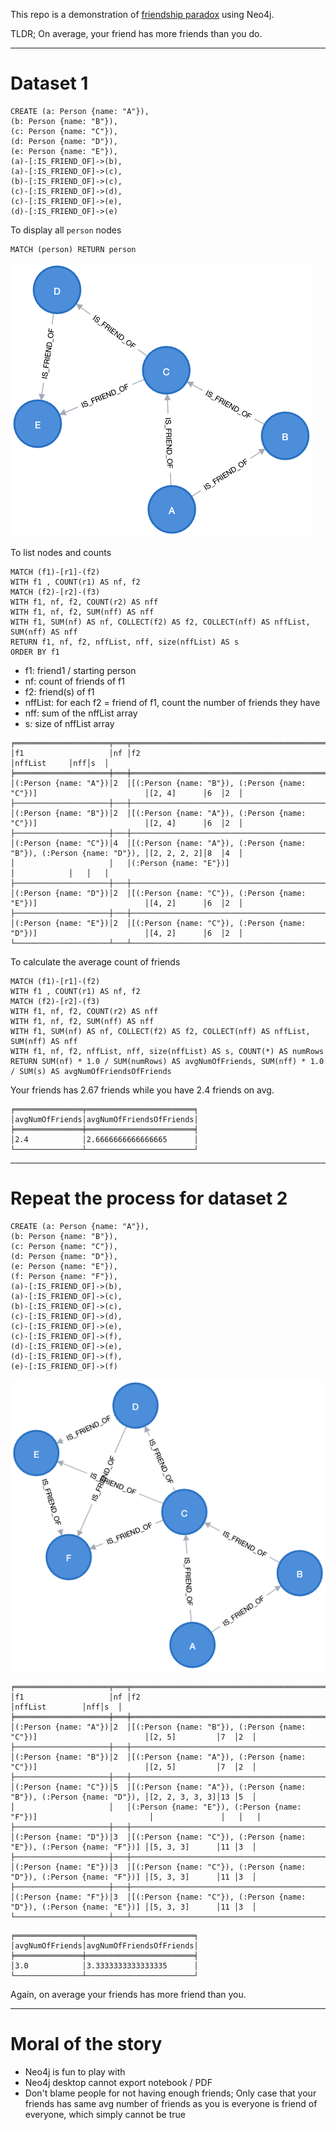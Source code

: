 This repo is a demonstration of [friendship paradox](https://en.wikipedia.org/wiki/Friendship_paradox#:~:text=The%20friendship%20paradox%20is%20the,in%20one's%20own%20friend%20group.) using Neo4j.

TLDR; On average, your friend has more friends than you do.

-------------------------------------------
# Dataset 1
```
CREATE (a: Person {name: "A"}),
(b: Person {name: "B"}),
(c: Person {name: "C"}),
(d: Person {name: "D"}),
(e: Person {name: "E"}),
(a)-[:IS_FRIEND_OF]->(b),
(a)-[:IS_FRIEND_OF]->(c),
(b)-[:IS_FRIEND_OF]->(c),
(c)-[:IS_FRIEND_OF]->(d),
(c)-[:IS_FRIEND_OF]->(e),
(d)-[:IS_FRIEND_OF]->(e)
```
To display all `person` nodes
```
MATCH (person) RETURN person
```
![](neo4j-friends-dataset-1.png)

To list nodes and counts
```
MATCH (f1)-[r1]-(f2) 
WITH f1 , COUNT(r1) AS nf, f2
MATCH (f2)-[r2]-(f3)
WITH f1, nf, f2, COUNT(r2) AS nff
WITH f1, nf, f2, SUM(nff) AS nff
WITH f1, SUM(nf) AS nf, COLLECT(f2) AS f2, COLLECT(nff) AS nffList, SUM(nff) AS nff
RETURN f1, nf, f2, nffList, nff, size(nffList) AS s
ORDER BY f1
```
- f1: friend1 / starting person
- nf: count of friends of f1
- f2: friend(s) of f1
- nffList: for each f2 = friend of f1, count the number of friends they have
- nff: sum of the nffList array
- s: size of nffList array
```
╒═════════════════════╤═══╤══════════════════════════════════════════════════════════════════════╤════════════╤═══╤═══╕
│f1                   │nf │f2                                                                    │nffList     │nff│s  │
╞═════════════════════╪═══╪══════════════════════════════════════════════════════════════════════╪════════════╪═══╪═══╡
│(:Person {name: "A"})│2  │[(:Person {name: "B"}), (:Person {name: "C"})]                        │[2, 4]      │6  │2  │
├─────────────────────┼───┼──────────────────────────────────────────────────────────────────────┼────────────┼───┼───┤
│(:Person {name: "B"})│2  │[(:Person {name: "A"}), (:Person {name: "C"})]                        │[2, 4]      │6  │2  │
├─────────────────────┼───┼──────────────────────────────────────────────────────────────────────┼────────────┼───┼───┤
│(:Person {name: "C"})│4  │[(:Person {name: "A"}), (:Person {name: "B"}), (:Person {name: "D"}), │[2, 2, 2, 2]│8  │4  │
│                     │   │(:Person {name: "E"})]                                                │            │   │   │
├─────────────────────┼───┼──────────────────────────────────────────────────────────────────────┼────────────┼───┼───┤
│(:Person {name: "D"})│2  │[(:Person {name: "C"}), (:Person {name: "E"})]                        │[4, 2]      │6  │2  │
├─────────────────────┼───┼──────────────────────────────────────────────────────────────────────┼────────────┼───┼───┤
│(:Person {name: "E"})│2  │[(:Person {name: "C"}), (:Person {name: "D"})]                        │[4, 2]      │6  │2  │
└─────────────────────┴───┴──────────────────────────────────────────────────────────────────────┴────────────┴───┴───┘
```
To calculate the average count of friends
```
MATCH (f1)-[r1]-(f2) 
WITH f1 , COUNT(r1) AS nf, f2
MATCH (f2)-[r2]-(f3)
WITH f1, nf, f2, COUNT(r2) AS nff
WITH f1, nf, f2, SUM(nff) AS nff
WITH f1, SUM(nf) AS nf, COLLECT(f2) AS f2, COLLECT(nff) AS nffList, SUM(nff) AS nff
WITH f1, nf, f2, nffList, nff, size(nffList) AS s, COUNT(*) AS numRows
RETURN SUM(nf) * 1.0 / SUM(numRows) AS avgNumOfFriends, SUM(nff) * 1.0 / SUM(s) AS avgNumOfFriendsOfFriends
```
Your friends has 2.67 friends while you have 2.4 friends on avg.
```
╒═══════════════╤════════════════════════╕
│avgNumOfFriends│avgNumOfFriendsOfFriends│
╞═══════════════╪════════════════════════╡
│2.4            │2.6666666666666665      │
└───────────────┴────────────────────────┘
```
-------------------------------------------
# Repeat the process for dataset 2
```
CREATE (a: Person {name: "A"}),
(b: Person {name: "B"}),
(c: Person {name: "C"}),
(d: Person {name: "D"}),
(e: Person {name: "E"}),
(f: Person {name: "F"}),
(a)-[:IS_FRIEND_OF]->(b),
(a)-[:IS_FRIEND_OF]->(c),
(b)-[:IS_FRIEND_OF]->(c),
(c)-[:IS_FRIEND_OF]->(d),
(c)-[:IS_FRIEND_OF]->(e),
(c)-[:IS_FRIEND_OF]->(f),
(d)-[:IS_FRIEND_OF]->(e),
(d)-[:IS_FRIEND_OF]->(f),
(e)-[:IS_FRIEND_OF]->(f)
```
![](neo4j-friends-dataset-2.png)

```
╒═════════════════════╤═══╤══════════════════════════════════════════════════════════════════════╤═══════════════╤═══╤═══╕
│f1                   │nf │f2                                                                    │nffList        │nff│s  │
╞═════════════════════╪═══╪══════════════════════════════════════════════════════════════════════╪═══════════════╪═══╪═══╡
│(:Person {name: "A"})│2  │[(:Person {name: "B"}), (:Person {name: "C"})]                        │[2, 5]         │7  │2  │
├─────────────────────┼───┼──────────────────────────────────────────────────────────────────────┼───────────────┼───┼───┤
│(:Person {name: "B"})│2  │[(:Person {name: "A"}), (:Person {name: "C"})]                        │[2, 5]         │7  │2  │
├─────────────────────┼───┼──────────────────────────────────────────────────────────────────────┼───────────────┼───┼───┤
│(:Person {name: "C"})│5  │[(:Person {name: "A"}), (:Person {name: "B"}), (:Person {name: "D"}), │[2, 2, 3, 3, 3]│13 │5  │
│                     │   │(:Person {name: "E"}), (:Person {name: "F"})]                         │               │   │   │
├─────────────────────┼───┼──────────────────────────────────────────────────────────────────────┼───────────────┼───┼───┤
│(:Person {name: "D"})│3  │[(:Person {name: "C"}), (:Person {name: "E"}), (:Person {name: "F"})] │[5, 3, 3]      │11 │3  │
├─────────────────────┼───┼──────────────────────────────────────────────────────────────────────┼───────────────┼───┼───┤
│(:Person {name: "E"})│3  │[(:Person {name: "C"}), (:Person {name: "D"}), (:Person {name: "F"})] │[5, 3, 3]      │11 │3  │
├─────────────────────┼───┼──────────────────────────────────────────────────────────────────────┼───────────────┼───┼───┤
│(:Person {name: "F"})│3  │[(:Person {name: "C"}), (:Person {name: "D"}), (:Person {name: "E"})] │[5, 3, 3]      │11 │3  │
└─────────────────────┴───┴──────────────────────────────────────────────────────────────────────┴───────────────┴───┴───┘
```

```
╒═══════════════╤════════════════════════╕
│avgNumOfFriends│avgNumOfFriendsOfFriends│
╞═══════════════╪════════════════════════╡
│3.0            │3.3333333333333335      │
└───────────────┴────────────────────────┘
```
Again, on average your friends has more friend than you.

-------------------------------------------
# Moral of the story
- Neo4j is fun to play with
- Neo4j desktop cannot export notebook / PDF
- Don't blame people for not having enough friends; Only case that your friends has same avg number of friends as you is everyone is friend of everyone, which simply cannot be true

